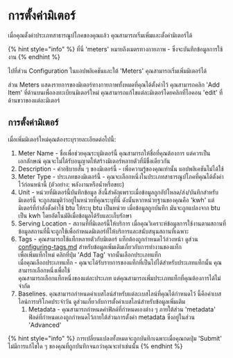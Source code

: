 # การตั้งค่ามิเตอร์

เมื่อคุณตั้งค่าประเภทสาธารณูปโภคของคุณแล้ว คุณสามารถเริ่มเพิ่มและตั้งค่ามิเตอร์ได้

{% hint style="info" %}
ที่นี่ 'meters' หมายถึงเมตรทางกายภาพ - ซึ่งจะบันทึกข้อมูลการใช้งาน
{% endhint %}



ไปที่ส่วน Configuration ในแอปพลิเคชันและใต้ 'Meters' คุณสามารถเริ่มเพิ่มมิเตอร์ได้



ส่วน Meters แสดงรายการของมิเตอร์ทางกายภาพทั้งหมดที่คุณได้ตั้งค่าไว้ คุณสามารถคลิก 'Add Item' ที่ด้านบนเพื่อลงทะเบียนมิเตอร์ใหม่ คุณสามารถแก้ไขแต่ละมิเตอร์โดยคลิกที่ไอคอน 'edit' ที่ด้านขวาของแต่ละมิเตอร์



## การตั้งค่ามิเตอร์

เมื่อเพิ่มมิเตอร์ใหม่คุณต้องระบุรายละเอียดต่อไปนี้:

1. Meter Name - ชื่อเพื่อช่วยคุณระบุมิเตอร์นี้ คุณสามารถให้ชื่อที่คุณต้องการ แต่ควรเป็นเอกลักษณ์ คุณจะไม่ได้รับอนุญาตให้สร้างมิเตอร์หลายตัวที่มีชื่อเดียวกัน
2. Description - คำอธิบายสั้น ๆ ของมิเตอร์นี้ - เพื่อความรู้ของคุณเท่านั้น แอปพลิเคชันไม่ได้ใช้
3. Meter Type - ประเภทของมิเตอร์นี้ - คุณจะเลือกหนึ่งในประเภทสาธารณูปโภคที่คุณได้ตั้งค่าไว้ก่อนหน้านี้ (ตัวอย่าง: พลังงานหรือน้ำหรือขยะ)
4. Unit - หน่วยที่มิเตอร์นี้บันทึกข้อมูล สิ่งนี้สำคัญเพราะเมื่อข้อมูลถูกอัปโหลด/ส่ง/บันทึกสำหรับมิเตอร์นี้ จะถูกสมมุติว่าอยู่ในหน่วยที่คุณระบุที่นี่ ดังนั้นหากหน่วยฐานของคุณคือ 'kwh' แต่มิเตอร์ที่กำลังตั้งค่าใช้ btu ให้ระบุ btu เป็นหน่วย  เมื่อข้อมูลถูกบันทึก มันจะถูกแปลงจาก btu เป็น kwh โดยอัตโนมัติเมื่อข้อมูลได้รับและเก็บรักษา
5. Serving Location - สถานที่ที่มิเตอร์นี้ให้บริการ เมื่อคุณวิเคราะห์ข้อมูลการใช้งานตามสถานที่ ข้อมูลสถานที่นี้จะถูกใช้เพื่อกำหนดมิเตอร์ที่ให้บริการและสนับสนุนสถานที่เฉพาะ
6. Tags - คุณสามารถใช้แท็กหลายตัวกับมิเตอร์ แท็กต้องถูกกำหนดไว้ล่วงหน้า ดูส่วน [configuring-tags.md](configuring-tags.md "mention") สำหรับข้อมูลเพิ่มเติมเกี่ยวกับการทำงานของแท็ก\
   เพื่อเพิ่มแท็กใหม่ คลิกที่ปุ่ม 'Add Tag' จากนั้นเลือกประเภทแท็ก \
   เมื่อคุณเลือกประเภทแท็ก - คุณจะได้รับรายการของแท็กที่เป็นไปได้สำหรับประเภทแท็กนั้น คุณสามารถเลือกหนึ่งเพื่อใช้\
   คุณสามารถเลือกแท็กหนึ่งของแต่ละประเภท แต่คุณสามารถเพิ่มประเภทแท็กที่คุณต้องการได้ไม่จำกัด
7. Baselines. คุณสามารถกำหนดค่าเบสไลน์สำหรับแต่ละเบสไลน์ที่คุณได้กำหนดไว้ นี้คือค่าเบสไลน์การบริโภคประจำวัน ดูส่วนเกี่ยวกับการตั้งค่าเบสไลน์สำหรับข้อมูลเพิ่มเติม
   1. Metadata - คุณสามารถกำหนดค่าฟิลด์ที่กำหนดเองต่าง ๆ ภายใต้ส่วน 'metadata' ฟิลด์ที่กำหนดเองถูกกำหนดไว้ภายใต้ส่วนการตั้งค่า metadata ซึ่งอยู่ในส่วน 'Advanced' &#x20;

{% hint style="info" %}
การเปลี่ยนแปลงทั้งหมดจะถูกบันทึกเฉพาะเมื่อคุณกดปุ่ม 'Submit' ไม่มีการแก้ไขใด ๆ ของคุณที่ถูกบันทึกจนกว่าคุณจะทำเช่นนั้น
{% endhint %}